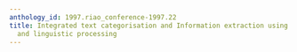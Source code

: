 ```yaml
---
anthology_id: 1997.riao_conference-1997.22
title: Integrated text categorisation and Information extraction using pattern matching
  and linguistic processing
---
```

